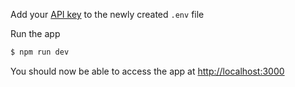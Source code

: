  Add your [API key](https://beta.openai.com/account/api-keys) to the newly created `.env` file

Run the app

   ```bash
   $ npm run dev
   ```

You should now be able to access the app at [http://localhost:3000](http://localhost:3000)